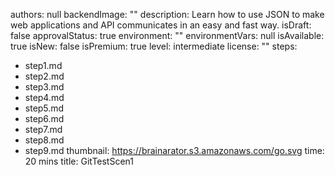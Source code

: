 authors: null
backendImage: ""
description: Learn how to use JSON to make web applications and API communicates in an easy and fast way.
isDraft: false
approvalStatus: true
environment: ""
environmentVars: null
isAvailable: true
isNew: false
isPremium: true
level: intermediate
license: ""
steps:
- step1.md
- step2.md
- step3.md
- step4.md
- step5.md
- step6.md
- step7.md
- step8.md
- step9.md
thumbnail: https://brainarator.s3.amazonaws.com/go.svg
time: 20 mins
title: GitTestScen1
